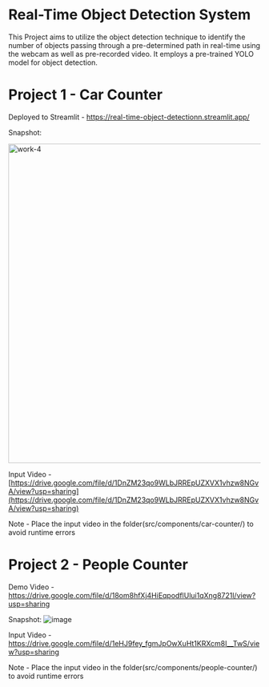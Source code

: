 # Real-Time Object Detection System

This Project aims to utilize the object detection technique to identify the number of objects passing through a pre-determined path in real-time using the webcam as well as pre-recorded video. It employs a pre-trained YOLO model for object detection.

# Project 1 - Car Counter
Deployed to Streamlit - https://real-time-object-detectionn.streamlit.app/

Snapshot:

<img width="638" alt="work-4" src="https://github.com/RohitMacherla3/real-time-object-detection-system/assets/89356811/61574448-07f3-4b18-9df0-5950351dc743">


Input Video - [https://drive.google.com/file/d/1DnZM23qo9WLbJRREpUZXVX1vhzw8NGvA/view?usp=sharing](https://drive.google.com/file/d/1DnZM23qo9WLbJRREpUZXVX1vhzw8NGvA/view?usp=sharing)

Note - Place the input video in the folder(src/components/car-counter/) to avoid runtime errors

# Project 2 - People Counter
Demo Video - https://drive.google.com/file/d/18om8hfXj4HiEqpodflUlui1qXng8721l/view?usp=sharing

Snapshot: 
![image](https://github.com/RohitMacherla3/real-time-object-detection-system/assets/89356811/aedcd232-7fed-41fb-8d34-85ce9d5b2816)

Input Video - https://drive.google.com/file/d/1eHJ9fey_fgmJpOwXuHt1KRXcm8I__TwS/view?usp=sharing

Note - Place the input video in the folder(src/components/people-counter/) to avoid runtime errors





